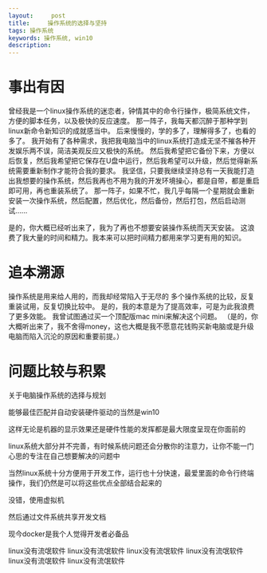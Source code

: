 ```yaml
---
layout:     post
title:     操作系统的选择与坚持
tags: 操作系统
keywords: 操作系统, win10
description: 
---
```

# 事出有因
曾经我是一个linux操作系统的迷恋者，钟情其中的命令行操作，极简系统文件，方便的脚本任务，以及极快的反应速度。
那一阵子，我每天都沉醉于那种学到linux新命令新知识的成就感当中。
后来慢慢的，学的多了，理解得多了，也看的多了。
我开始有了各种需求，我把我电脑当中的linux系统打造成无坚不摧各种开发娱乐两不误，简洁美观反应又极快的系统。
然后我希望把它备份下来，方便以后恢复，然后我希望把它保存在U盘中运行，然后我希望可以升级，然后觉得新系统需要重新制作才能符合我的要求。
我坚信，只要我继续坚持总有一天我能打造出我想要的操作系统，然后我再也不用为我的开发环境操心，都是自带，都是重启即可用，再也重装系统了。
那一阵子，如果不忙，我几乎每隔一个星期就会重新安装一次操作系统，然后配置，然后优化，然后备份，然后打包，然后启动测试……

是的，你大概已经听出来了，我为了再也不想要安装操作系统而天天安装。
这浪费了我大量的时间和精力。我本来可以把时间精力都用来学习更有用的知识。

# 追本溯源
操作系统是用来给人用的，而我却经常陷入于无尽的 多个操作系统的比较，反复重装试用，反复切换比较中。
是的，我的本意是为了提高效率，可是为此我浪费了更多效能。
我曾试图通过买一个顶配版mac mini来解决这个问题。
（是的，你大概听出来了，我不舍得money，这也大概是我不愿意花钱购买新电脑或是升级电脑而陷入沉沦的原因和重要前提。）

# 问题比较与积累
关于电脑操作系统的选择与规划

能够最佳匹配并自动安装硬件驱动的当然是win10

这样无论是机器的显示效果还是硬件性能的发挥都是最大限度呈现在你面前的

linux系统大部分并不完善，有时候系统问题还会分散你的注意力，让你不能一门心思的专注在自己想要解决的问题中

当然linux系统十分方便用于开发工作，运行也十分快速，最爱里面的命令行终端操作，我们仍然是可以将这些优点全部结合起来的

没错，使用虚拟机

然后通过文件系统共享开发文档

现今docker是我个人觉得开发者必备品

linux没有流氓软件 linux没有流氓软件 linux没有流氓软件 linux没有流氓软件 linux没有流氓软件 linux没有流氓软件
